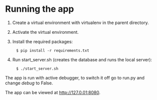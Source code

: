 # Running the app

1. Create a virtual environment with virtualenv in the parent directory.

2. Activate the virtual environment.

3. Install the required packages:

```
     $ pip install -r requirements.txt
```

4. Run start_server.sh (creates the database and runs the local server):

```
     $ ./start_server.sh
```
The app is run with active debugger, to switch it off go to run.py and change *debug* to False.

The app can be viewed at http://127.0.01:8080.

